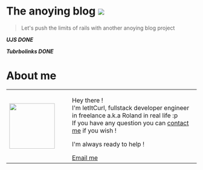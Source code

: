 # The anoying blog [![](https://img.shields.io/badge/autor-letItCurl-red.svg)](https://www.linkedin.com/in/roland-lopez-developer/?locale=en_US)
>Let's push the limits of rails with another anoying blog project

***UJS DONE***

***Tubrbolinks DONE***

# About me

<table style="border: none;">
  <tr>
    <td>
      <div style="width: 120px;">
        <img style="width: 120px;" src="https://res.cloudinary.com/duydvdaxd/image/upload/w_120,c_fill,ar_1:1,g_auto/v1587723517/Rodeooo_khmmmu.jpg"/>
    </div>
    </td>
    <td>
      <div style="margin-left: 30px;">
        <p>Hey there !</br>
        I'm letItCurl, fullstack developer engineer in freelance a.k.a Roland in real life :p</br>
        If you have any question you can <a href="https://www.linkedin.com/in/roland-lopez-developer/?locale=en_US">contact me</a> if you wish !</p>
        <p>I'm always ready to help !</p>
        <a href="mailto:rolandlopez.developer@gmail.com?subject=Hey! Are you available?">Email me</a>
    </div>
    </td>
  </tr>
</table>
